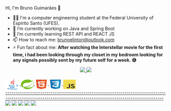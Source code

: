 <!--
**brunoelinton/brunoelinton** is a ✨ _special_ ✨ repository because its `README.md` (this file) appears on your GitHub profile.

Here are some ideas to get you started:
-->
 Hi, I'm Bruno Guimarães 👋
- 👨‍🎓 I'm a computer engineering student at the Federal University of Espírito Santo (UFES).
- 🔭 I’m currently working on Java and Spring Boot
- 🌱 I’m currently learning REST API and REACT JS
- 📫 How to reach me: brunoelinton@outlook.com 
- ⚡ Fun fact about me: 
<b>After watching the Interstellar movie for the first time, i had been looking through my closet in my bedroom looking for any signals possibly sent by my future self for a week. 😅</b>

<div align="center">
  <a href="https://github.com/brunoelinton">
  <img height="180em" src="https://github-readme-stats.vercel.app/api?username=brunoelinton&show_icons=true&theme=apprentice&include_all_commits=true&count_private=true"/>
  <img height="180em" src="https://github-readme-stats.vercel.app/api/top-langs/?username=brunoelinton&layout=compact&langs_count=7&theme=apprentice"/>
</div>

<div style="display: inline_block"><br>
  <img align="center" alt="Bruno-Java" height="35" width="45" src="https://github.com/devicons/devicon/blob/master/icons/java/java-original.svg">
  <img align="center" alt="Bruno-Spring" height="30" width="40" src="https://github.com/devicons/devicon/blob/master/icons/spring/spring-original.svg">
  <img align="center" alt="Bruno-HTML" height="30" width="40" src="https://raw.githubusercontent.com/devicons/devicon/master/icons/html5/html5-original.svg">
  <img align="center" alt="Bruno-CSS" height="30" width="40" src="https://raw.githubusercontent.com/devicons/devicon/master/icons/css3/css3-original.svg">
  <img align="center" alt="Bruno-Js" height="30" width="40" src="https://raw.githubusercontent.com/devicons/devicon/master/icons/javascript/javascript-original.svg">
</div>
  -----------------------------------------------------------------------------------------------------------------------------------------------------------
  <div>
  <a href="https://linkedin.com/in/bruno-elinton" target="_blank"><img src="https://img.shields.io/badge/-LinkedIn-%230077B5?style=for-the-badge&logo=linkedin&logoColor=white" target="_blank"></a>
  <a href="https://instagram.com/brunoelinton" target="_blank"><img src="https://img.shields.io/badge/-Instagram-%23E4405F?style=for-the-badge&logo=instagram&logoColor=white" target="_blank"></a>  
  <a href = "mailto:contatobrunoelinton@gmail.com"><img src="https://img.shields.io/badge/-Gmail-%23333?style=for-the-badge&logo=gmail&logoColor=white" target="_blank"></a>
  <a href="mailto:brunoelinton@outlook.com" target="_blank"><img src="https://img.shields.io/badge/Microsoft_Outlook-0078D4?style=for-the-badge&logo=microsoft-outlook&logoColor=white" target="_blank"></a>
 <a href="http://discordapp.com/users/BEGA#2704" target="_blank"><img src="https://img.shields.io/badge/Discord-7289DA?style=for-the-badge&logo=discord&logoColor=white" target="_blank"></a>

    
    
    

  
